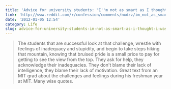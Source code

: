 ```yaml
---
title: 'Advice for university students: "I''m not as smart as I thought I was"'
link: 'http://www.reddit.com/r/confession/comments/nxdzz/im_not_as_smart_as_i_thought_i_was/c3d91jl'
date: '2012-01-05 12:54'
category: Life
slug: advice-for-university-students-im-not-as-smart-as-i-thought-i-was
---
```


> The students that are successful look at that challenge, wrestle with feelings of inadequacy and stupidity, and begin to take steps hiking that mountain, knowing that bruised pride is a small price to pay for getting to see the view from the top. They ask for help, they acknowledge their inadequacies. They don't blame their lack of intelligence, they blame their lack of motivation.
Great text from an MIT grad about the challenges and feelings during his freshman year at MIT. Many wise quotes.
